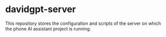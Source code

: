 # davidgpt-server
This repository stores the configuration and scripts of the server on which the phone AI assistant project is running.
